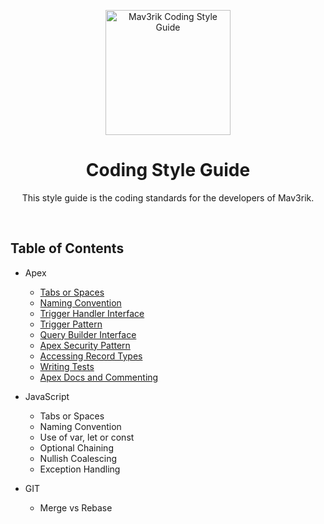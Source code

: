 <p align="center">
  <img src="https://mav3rik.com/wp-content/uploads/2021/07/mav3rik-home.svg" alt="Mav3rik Coding Style Guide" height="200"/>
  <h1 align="center">
  Coding Style Guide
  </h1>
  <p align="center">
  This style guide is the coding standards for the developers of Mav3rik.
  </p>
</p>
<br>

## Table of Contents
- Apex
  - [Tabs or Spaces](APEX/01-TAB-OR-SPACES.md)
  - [Naming Convention](APEX/02-NAMING-CONVENTION.md)
  - [Trigger Handler Interface](APEX/03-TRIGGER-HANDLER-INTERFACE.md)
  - [Trigger Pattern](APEX/04-TRIGGER-PATTERN.md)
  - [Query Builder Interface](APEX/05-QUERY-BUILDER-INTERFACE.md)
  - [Apex Security Pattern](APEX/06-APEX-SECURITY-PATTERN.md)
  - [Accessing Record Types](APEX/07-ACCESSING-RECORD-TYPES.md)
  - [Writing Tests](APEX/08-WRITING-TESTS.md)
  - [Apex Docs and Commenting](APEX/09-APEX-DOCS-AND-COMMENTING.md)

- JavaScript
  - Tabs or Spaces
  - Naming Convention
  - Use of var, let or const
  - Optional Chaining
  - Nullish Coalescing
  - Exception Handling

- GIT
  - Merge vs Rebase
